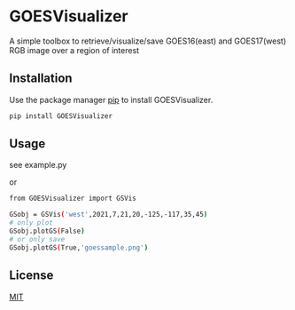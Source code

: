 # GOESVisualizer

A simple toolbox to retrieve/visualize/save GOES16(east) and GOES17(west) RGB image over a region of interest

## Installation

Use the package manager [pip](https://pip.pypa.io/en/stable/) to install GOESVisualizer.

```bash
pip install GOESVisualizer
```

## Usage

see example.py

or

```bash
from GOESVisualizer import GSVis

GSobj = GSVis('west',2021,7,21,20,-125,-117,35,45)
# only plot
GSobj.plotGS(False)
# or only save
GSobj.plotGS(True,'goessample.png')

```

## License
[MIT](https://choosealicense.com/licenses/mit/)
